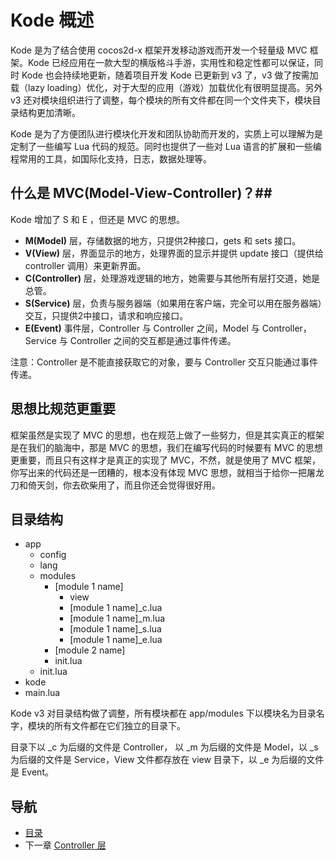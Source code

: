 # Kode 概述

Kode 是为了结合使用 cocos2d-x 框架开发移动游戏而开发一个轻量级 MVC 框架。Kode 已经应用在一款大型的横版格斗手游，实用性和稳定性都可以保证，同时 Kode 也会持续地更新，随着项目开发 Kode 已更新到 v3 了，v3 做了按需加载（lazy loading）优化，对于大型的应用（游戏）加载优化有很明显提高。另外 v3 还对模块组织进行了调整，每个模块的所有文件都在同一个文件夹下，模块目录结构更加清晰。

Kode 是为了方便团队进行模块化开发和团队协助而开发的，实质上可以理解为是定制了一些编写 Lua 代码的规范。同时也提供了一些对 Lua 语言的扩展和一些编程常用的工具，如国际化支持，日志，数据处理等。

## 什么是 MVC(Model-View-Controller)？##

Kode 增加了 S 和 E ，但还是 MVC 的思想。

- **M(Model)** 层，存储数据的地方，只提供2种接口，gets 和 sets 接口。
- **V(View)** 层，界面显示的地方，处理界面的显示并提供 update 接口（提供给 controller 调用）来更新界面。
- **C(Controller)** 层，处理游戏逻辑的地方，她需要与其他所有层打交道，她是总管。
- **S(Service)** 层，负责与服务器端（如果用在客户端，完全可以用在服务器端）交互，只提供2中接口，请求和响应接口。
- **E(Event)** 事件层，Controller 与 Controller 之间，Model 与 Controller，Service 与 Controller 之间的交互都是通过事件传递。

注意：Controller 是不能直接获取它的对象，要与 Controller 交互只能通过事件传递。

## 思想比规范更重要 ##

框架虽然是实现了 MVC 的思想，也在规范上做了一些努力，但是其实真正的框架是在我们的脑海中，那是 MVC 的思想，我们在编写代码的时候要有 MVC 的思想更重要，而且只有这样才是真正的实现了 MVC，不然，就是使用了 MVC 框架，你写出来的代码还是一团糟的，根本没有体现 MVC 思想，就相当于给你一把屠龙刀和倚天剑，你去砍柴用了，而且你还会觉得很好用。

## 目录结构  ##

- app
	- config
	- lang
	- modules
		- [module 1 name]
			- view
			- [module 1 name]_c.lua
			- [module 1 name]_m.lua
			- [module 1 name]_s.lua
			- [module 1 name]_e.lua
		- [module 2 name]
		- init.lua
	- init.lua
- kode
- main.lua

Kode v3 对目录结构做了调整，所有模块都在 app/modules 下以模块名为目录名字，模块的所有文件都在它们独立的目录下。

目录下以 _c 为后缀的文件是 Controller， 以 _m 为后缀的文件是 Model，以 _s 为后缀的文件是 Service，View 文件都存放在 view 目录下，以 _e 为后缀的文件是 Event。 

## 导航 ##
- [目录](00.md)
- 下一章 [Controller 层](02.md)
